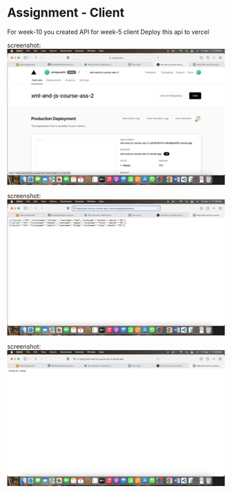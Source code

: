 # Assignment - Client

For week-10 you created API for week-5 client
Deploy this api to vercel

screenshot:
![image](vercel-1.png)

screenshot:
![image](vercel-2.png)

screenshot:
![image](vercel-3.png)